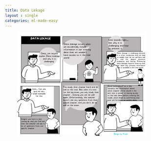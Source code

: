 ```yaml
---
title: Data Lekage
layout : single
categories: ml-made-easy
---
```


<div class="container">
  <div class="row justify-content-center">
    <div class="col-md-8">
      <figure class="text-center">
        <img src="/assets/images/DataLekage.png" class="img-fluid">
      </figure>
    </div>
  </div>
</div>

